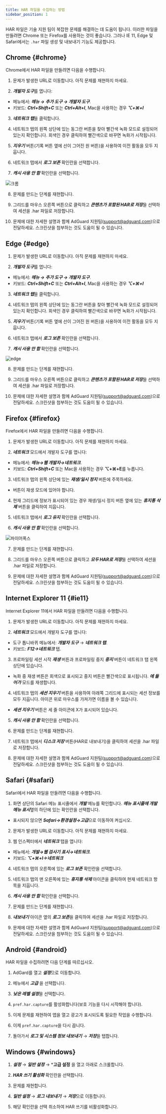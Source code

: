 ```yaml
---
title: HAR 파일을 수집하는 방법
sidebar_position: 1
---
```


HAR 파일은 기술 지원 팀이 복잡한 문제를 해결하는 데 도움이 됩니다. 이러한 파일을 만들려면 Chrome 또는 Firefox를 사용하는 것이 좋습니다. 그러나 IE 11, Edge 및 Safari에서는 `.har` 파일 생성 및 내보내기 기능도 제공합니다.

## Chrome {#chrome}

Chrome에서 HAR 파일을 만들려면 다음을 수행합니다.

1. 문제가 발생한 URL로 이동합니다. 아직 문제를 재현하지 마세요.

2. ***개발자 도구***를 엽니다:

- 메뉴에서: ***메뉴 → 추가 도구 → 개발자 도구***.
- 키보드: ***Ctrl+Shift+C*** 또는 ***Ctrl+Alt+I***, Mac을 사용하는 경우 ***⌥+⌘+I***

3. ***네트워크 탭***을 클릭합니다.

4. 네트워크 탭의 왼쪽 상단에 있는 동그란 버튼을 찾아 빨간색 녹화 모드로 설정되어 있는지 확인합니다. 회색인 경우 클릭하여 빨간색으로 바꾸면 녹화가 시작됩니다.

5. ***지우기*** 버튼(기록 버튼 옆에 선이 그어진 원 버튼)을 사용하여 이전 활동을 모두 지웁니다.

6. 네트워크 탭에서 ***로그 보존*** 확인란을 선택합니다.

7. ***캐시 사용 안 함*** 확인란을 선택합니다.

![크롬](https://cdn.adtidy.org/content/Kb/ad_blocker/guides/chrome.png)

8. 문제를 만드는 단계를 재현합니다.

9. 그리드를 마우스 오른쪽 버튼으로 클릭하고 ***콘텐츠가 포함된 HAR로 저장***을 선택하여 세션을 .har 파일로 저장합니다.

10. 문제에 대한 자세한 설명과 함께 AdGuard 지원팀(support@adguard.com)으로 전달하세요. 스크린샷을 첨부하는 것도 도움이 될 수 있습니다.

## Edge {#edge}

1. 문제가 발생한 URL로 이동합니다. 아직 문제를 재현하지 마세요.

2. ***개발자 도구***를 엽니다:

- 메뉴에서: ***메뉴 → 추가 도구 → 개발자 도구***.
- 키보드: ***Ctrl+Shift+C*** 또는 ***Ctrl+Alt+I***, Mac을 사용하는 경우 ***⌥+⌘+I***

3. ***네트워크 탭***을 클릭합니다.

4. 네트워크 탭의 왼쪽 상단에 있는 동그란 버튼을 찾아 빨간색 녹화 모드로 설정되어 있는지 확인합니다. 회색인 경우 클릭하여 빨간색으로 바꾸면 녹화가 시작됩니다.

5. ***지우기*** 버튼(기록 버튼 옆에 선이 그어진 원 버튼)을 사용하여 이전 활동을 모두 지웁니다.

6. 네트워크 탭에서 ***로그 보존*** 확인란을 선택합니다.

7. ***캐시 사용 안 함*** 확인란을 선택합니다.

![edge](https://cdn.adtidy.org/content/Kb/ad_blocker/guides/edge.png)

8. 문제를 만드는 단계를 재현합니다.

9. 그리드를 마우스 오른쪽 버튼으로 클릭하고 ***콘텐츠가 포함된 HAR로 저장***을 선택하여 세션을 .har 파일로 저장합니다.

10. 문제에 대한 자세한 설명과 함께 AdGuard 지원팀(support@adguard.com)으로 전달하세요. 스크린샷을 첨부하는 것도 도움이 될 수 있습니다.

## Firefox {#firefox}

Firefox에서 HAR 파일을 만들려면 다음을 수행합니다.

1. 문제가 발생한 URL로 이동합니다. 아직 문제를 재현하지 마세요.

2. ***네트워크*** 모드에서 개발자 도구를 엽니다:
- 메뉴에서: ***메뉴→웹 개발자→네트워크***.
- 키보드: ***Ctrl+Shift+C*** 또는 Mac을 사용하는 경우 **⌥+⌘+E**를 누릅니다.

3. 네트워크 탭의 왼쪽 상단에 있는 ***재생/일시 정지*** 버튼에 주목하세요.
- 버튼이 재생 모드에 있어야 합니다.

4. 현재 그리드에 정보가 표시되어 있는 경우 재생/일시 정지 버튼 옆에 있는 ***휴지통 삭제*** 버튼을 클릭하여 지웁니다.

5. 네트워크 탭에서 ***로그 유지*** 확인란을 선택합니다.

6. ***캐시 사용 안 함*** 확인란을 선택합니다.

![파이어폭스](https://cdn.adtidy.org/content/Kb/ad_blocker/guides/firefox.png)

7. 문제를 만드는 단계를 재현합니다.

8. 그리드를 마우스 오른쪽 버튼으로 클릭하고 ***모두 HAR로 저장***을 선택하여 세션을 .har 파일로 저장합니다.

9. 문제에 대한 자세한 설명과 함께 AdGuard 지원팀(support@adguard.com)으로 전달하세요. 스크린샷을 첨부하는 것도 도움이 될 수 있습니다.

## Internet Explorer 11 {#ie11}

Internet Explorer 11에서 HAR 파일을 만들려면 다음을 수행합니다.

1. 문제가 발생한 URL로 이동합니다. 아직 문제를 재현하지 마세요.

2. ***네트워크*** 모드에서 개발자 도구를 엽니다:
- 도구 톱니바퀴 메뉴에서: ***개발자 도구*** → ***네트워크 탭***.
- 키보드: ***F12→네트워크*** 탭.

3. 프로파일링 세션 시작 ***재생*** 버튼과 프로파일링 중지 ***중지*** 버튼이 네트워크 탭 왼쪽 상단에 있습니다.
- 녹화 중 재생 버튼은 회색으로 표시되고 중지 버튼은 빨간색으로 표시됩니다. ***에 들어가*** 모드를 재생합니다.

4. 네트워크 탭의 ***세션 지우기*** 버튼을 사용하여 아래쪽 그리드에 표시되는 세션 정보를 모두 지웁니다. 아이콘 위로 마우스를 가져가면 이름을 볼 수 있습니다.
- ***세션 지우기*** 버튼은 세 줄 아이콘에 X가 표시되어 있습니다.

5. ***캐시 사용 안 함*** 확인란을 선택합니다.

6. 문제를 만드는 단계를 재현합니다.

7. 네트워크 탭에서 ***디스크 저장*** 버튼(HAR로 내보내기)을 클릭하여 세션을 .har 파일로 저장합니다.

8. 문제에 대한 자세한 설명과 함께 AdGuard 지원팀(support@adguard.com)으로 전달하세요. 스크린샷을 첨부하는 것도 도움이 될 수 있습니다.

## Safari {#safari}

Safari에서 HAR 파일을 만들려면 다음을 수행합니다.

1. 화면 상단의 Safari 메뉴 표시줄에서 ***개발*** 메뉴를 확인합니다. ***메뉴 표시줄에 개발 메뉴 표시***옆의 하단에 있는 확인란을 선택합니다.
- 표시되지 않으면 ***Safari→환경설정→고급***으로 이동하여 켜십시오.

2. 문제가 발생한 URL로 이동합니다. 아직 문제를 재현하지 마세요.

3. 웹 인스펙터에서 ***네트워크*** 탭을 엽니다:
- 메뉴에서: ***개발→웹 검사기 표시→네트워크***.
- 키보드: ***⌥+⌘+I→네트워크***

4. 네트워크 탭의 오른쪽에 있는 ***로그 보존*** 확인란을 선택합니다.

5. 네트워크 탭의 맨 오른쪽에 있는 ***휴지통 삭제*** 아이콘을 클릭하여 현재 네트워크 항목을 지웁니다.

6. ***캐시 사용 안 함*** 확인란을 선택합니다.

7. 문제를 만드는 단계를 재현합니다.

8. ***내보내기*** 아이콘 옆의 ***로그 보존***을 클릭하여 세션을 .har 파일로 저장합니다.

9. 문제에 대한 자세한 설명과 함께 AdGuard 지원팀(support@adguard.com)으로 전달하세요. 스크린샷을 첨부하는 것도 도움이 될 수 있습니다.

## Android {#android}

HAR 파일을 수집하려면 다음 단계를 따르십시오.

1. AdGard를 열고 ***설정***으로 이동합니다.

2. 메뉴에서 ***고급*** 을 선택합니다.

3. ***낮은 레벨 설정***을 선택합니다.

4. `pref.har.capture`를 활성화합니다(보호 기능을 다시 시작해야 합니다).

5. 이제 문제를 재현하여 앱을 열고 광고가 표시되도록 필요한 작업을 수행합니다.

6. 이제 `pref.har.capture`을 다시 끕니다.

7. 돌아가서 ***로그 및 시스템 정보 내보내기*** → ***저장***을 탭합니다.

## Windows {#windows}

1. ***설정*** → ***일반 설정*** → ***고급 설정** 을 열고 아래로 스크롤합니다.

2. ***HAR 쓰기 활성화*** 확인란을 선택합니다.

3. 문제를 재현합니다.

4. ***일반 설정*** → ***로그 내보내기*** → ***저장***으로 이동합니다.

5. 해당 확인란을 선택 취소하여 HAR 쓰기를 비활성화합니다.
